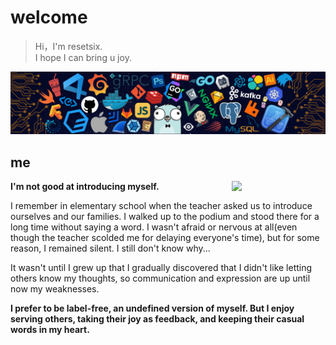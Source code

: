 # welcome

> Hi，I'm resetsix.  
> I hope I can bring u joy.

![](https://github.com/resetsix/resetsix/blob/main/icons/header.png?raw=true)


## me

<img align="right" width="150" src="https://media4.giphy.com/media/ES4Vcv8zWfIt2/200w.webp?cid=ecf05e47jlkwo438tpoebbmojuqakxv9rajqje2jax1u66oy&rid=200w.webp&ct=g" />


**I'm not good at introducing myself.**

I remember in elementary school when the teacher asked us to introduce ourselves and our families. I walked up to the podium and stood there for a long time without saying a word. I wasn't afraid or nervous at all(even though the teacher scolded me for delaying everyone's time), but for some reason, I remained silent. I still don't know why...

It wasn't until I grew up that I gradually discovered that I didn't like letting others know my thoughts, so communication and expression are up until now my weaknesses.

**I prefer to be label-free, an undefined version of myself. But I enjoy serving others, taking their joy as feedback, and keeping their casual words in my heart.**

<!-- v0.0.2

**Front-end developer, lifelong learner...**

**After starting work, I've gained some new perspectives and a sense of numbness. I've let go of any expectations and have come to cherish memories even more.**

**I am deeply grateful to those who have patiently taught me.**


v0.0.1

**Currently a ~~about to graduate~~ graduated computer ~~student~~ bricklayer, likes cats and Joker Xue.**

**If u like them too, then congratulations we have the same interests.**

**Passionate about programming and computer technology and eager to become a senior software engineer!**

**Why choose programming? for me，Coding is interest and life; desire: superior technology and warmth.**

**I was fortunate enough to go to the Joker Xue's Lanzhou concert.**

**I am grateful to everyone around me who has helped me.** -->
